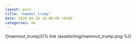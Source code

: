 ```yaml
---
layout: post
title: "mammut_trump"
date: 2020-04-26 16:00:00 +0200
categories: mm
---
```

![mammut_trump]({% link /assets/img/mammut_trump.png %})

